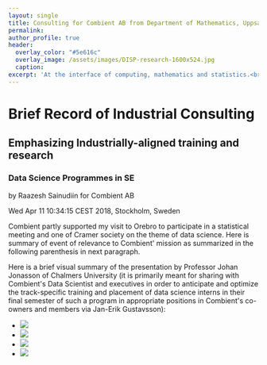 ```yaml
---
layout: single
title: Consulting for Combient AB from Department of Mathematics, Uppsala University - 03/2017 - 2018 - Subtopic: Data Science Programmes in SE
permalink: 
author_profile: true
header:
  overlay_color: "#5e616c"
  overlay_image: /assets/images/DISP-research-1600x524.jpg
  caption: 
excerpt: 'At the interface of computing, mathematics and statistics.<br /><br /><br />'
---
```


# Brief Record of Industrial Consulting 
## Emphasizing Industrially-aligned training and research
### Data Science Programmes in SE

by Raazesh Sainudiin for Combient AB

Wed Apr 11 10:34:15 CEST 2018, Stockholm, Sweden

Combient partly supported my visit to Orebro to participate in a statistical meeting and one of Cramer society on the theme of data science. Here is summary of event of relevance to Combient' mission as summarized in the following parenthesis in next paragraph.


Here is a brief visual summary of the presentation by Professor Johan Jonasson of Chalmers University (it is primarily meant for sharing with Combient's Data Scientist and executives in order to anticipate and optimize the track-specific training and placement of data science interns in their final semester of such a program in appropriate positions in Combient's co-owners and members via Jan-Erik Gustavsson):


* <img src="images/dataScienceMScChalmersStyle_0_small.jpg">
* <img src="images/dataScienceMScChalmersStyle_1_small.jpg">
* <img src="images/dataScienceMScChalmersStyle_ExampleTrackAlgorithms_0_small.jpg">
* <img src="images/dataScienceMScChalmersStyle_ExampleTrackAlgorithms_1_small.jpg">
